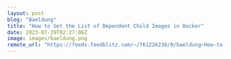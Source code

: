 ```yaml
---
layout: post
blog: "Baeldung"
title: "How to Get the List of Dependent Child Images in Docker"
date: 2023-07-29T02:27:06Z
image: images/baeldung.png
remote_url: "https://feeds.feedblitz.com/~/761226236/0/baeldung~How-to-Get-the-List-of-Dependent-Child-Images-in-Docker"
---
```

